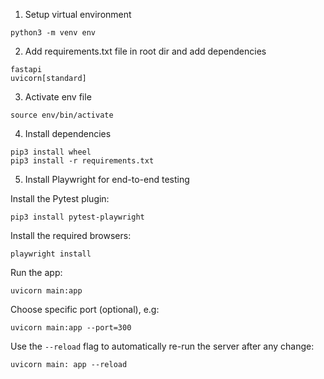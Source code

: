 1. Setup virtual environment

```
python3 -m venv env
```

2. Add requirements.txt file in root dir and add dependencies

```
fastapi
uvicorn[standard]
```

3. Activate env file

```
source env/bin/activate
```

4. Install dependencies

```
pip3 install wheel
pip3 install -r requirements.txt
```

5. Install Playwright for end-to-end testing

Install the Pytest plugin:

```
pip3 install pytest-playwright
```

Install the required browsers:

```
playwright install
```

Run the app:

```
uvicorn main:app
```

Choose specific port (optional), e.g:

```
uvicorn main:app --port=300
```

Use the `--reload` flag to automatically re-run the server after any change:

```
uvicorn main: app --reload
```